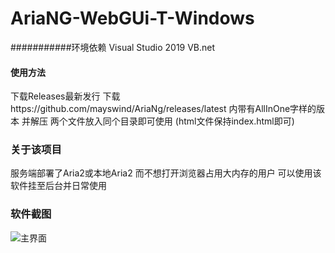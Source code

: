 # AriaNG-WebGUi-T-Windows
###########环境依赖
Visual Studio 2019
VB.net

#### 使用方法
下载Releases最新发行
下载https://github.com/mayswind/AriaNg/releases/latest 内带有AllInOne字样的版本 并解压
两个文件放入同个目录即可使用 (html文件保持index.html即可)

### 关于该项目
服务端部署了Aria2或本地Aria2 而不想打开浏览器占用大内存的用户
可以使用该软件挂至后台并日常使用

### 软件截图
![主界面](https://hksstudio.xyz/wp-content/uploads/2021/01/QQ截图20210103212948.png "软件轮廓")
